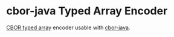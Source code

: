 # cbor-java Typed Array Encoder

[CBOR typed array](https://tools.ietf.org/html/draft-jroatch-cbor-tags-03) encoder
usable with [cbor-java](https://github.com/c-rack/cbor-java).
